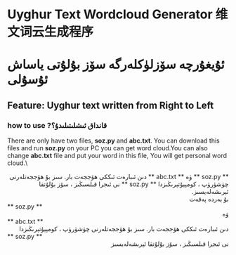 # Uyghur Text Wordcloud Generator  维文词云生成程序
# ئۇيغۇرچە سۆزلۈكلەرگە سۆز بۇلۇتى ياساش  ئۇسۇلى
## Feature: Uyghur text written from **Right to Left**
### how to use ?قانداق ئىشلىتىلىدۇ؟
There are only have two files, **soz.py** and **abc.txt**. You can download this files and run **soz.py** on your PC you can get word cloud.You can also change **abc.txt** file and put your word in this file, You will get personal word cloud.\
<div dir="rtl">
 ** soz.py ** ۋە ** abc.txt ** دىن ئىبارەت ئىككى ھۆججەت بار. سىز بۇ ھۆججەتلەرنى چۈشۈرۈپ ، كومپيۇتېرىڭىزدا ** soz.py ** نى ئىجرا قىلسىڭىز ، سۆز بۇلۇتقا ئېرىشەلەيسىز.
</div>


<div dir="rtl">بۇ يەردە پەقەت</div>** soz.py **<div dir="rtl">ۋە</div>** abc.txt **<div dir="rtl">دىن ئىبارەت ئىككى ھۆججەت بار. سىز بۇ ھۆججەتلەرنى چۈشۈرۈپ ، كومپيۇتېرىڭىزدا</div>** soz.py **<div dir="rtl">نى ئىجرا قىلسىڭىز ، سۆز بۇلۇتقا ئېرىشەلەيسىز</div>












